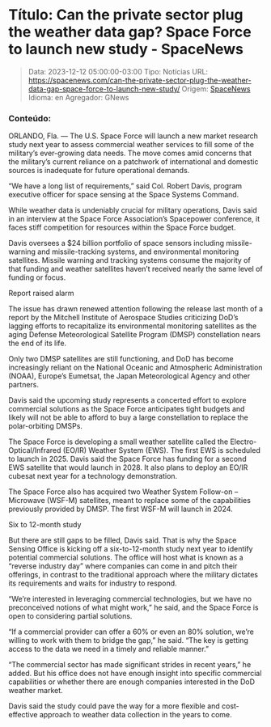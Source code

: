 # Título: Can the private sector plug the weather data gap? Space Force to launch new study - SpaceNews

>Data: 2023-12-12 05:00:00-03:00
>Tipo: Notícias
>URL: https://spacenews.com/can-the-private-sector-plug-the-weather-data-gap-space-force-to-launch-new-study/
>Origem: [SpaceNews](https://spacenews.com)
>Idioma: en
>Agregador: GNews

### Conteúdo:



ORLANDO, Fla. — The U.S. Space Force will launch a new market research study next year to assess commercial weather services to fill some of the military’s ever-growing data needs. The move comes amid concerns that the military’s current reliance on a patchwork of international and domestic sources is inadequate for future operational demands.

“We have a long list of requirements,” said Col. Robert Davis, program executive officer for space sensing at the Space Systems Command.

While weather data is undeniably crucial for military operations, Davis said in an interview at the Space Force Association’s Spacepower conference, it faces stiff competition for resources within the Space Force budget.

Davis oversees a $24 billion portfolio of space sensors including missile-warning and missile-tracking systems, and environmental monitoring satellites. Missile warning and tracking systems consume the majority of that funding and weather satellites haven’t received nearly the same level of funding or focus.

Report raised alarm

The issue has drawn renewed attention following the release last month of a report by the Mitchell Institute of Aerospace Studies criticizing DoD’s lagging efforts to recapitalize its environmental monitoring satellites as the aging Defense Meteorological Satellite Program (DMSP) constellation nears the end of its life.

Only two DMSP satellites are still functioning, and DoD has become increasingly reliant on the National Oceanic and Atmospheric Administration (NOAA), Europe’s Eumetsat, the Japan Meteorological Agency and other partners.

Davis said the upcoming study represents a concerted effort to explore commercial solutions as the Space Force anticipates tight budgets and likely will not be able to afford to buy a large constellation to replace the polar-orbiting DMSPs.

The Space Force is developing a small weather satellite called the Electro-Optical/Infrared (EO/IR) Weather System (EWS). The first EWS is scheduled to launch in 2025. Davis said the Space Force has funding for a second EWS satellite that would launch in 2028. It also plans to deploy an EO/IR cubesat next year for a technology demonstration.

The Space Force also has acquired two Weather System Follow-on – Microwave (WSF-M) satellites, meant to replace some of the capabilities previously provided by DMSP. The first WSF-M will launch in 2024.

Six to 12-month study

But there are still gaps to be filled, Davis said. That is why the Space Sensing Office is kicking off a six-to-12-month study next year to identify potential commercial solutions. The office will host what is known as a “reverse industry day” where companies can come in and pitch their offerings, in contrast to the traditional approach where the military dictates its requirements and waits for industry to respond.

“We’re interested in leveraging commercial technologies, but we have no preconceived notions of what might work,” he said, and the Space Force is open to considering partial solutions.

“If a commercial provider can offer a 60% or even an 80% solution, we’re willing to work with them to bridge the gap,” he said. “The key is getting access to the data we need in a timely and reliable manner.”

“The commercial sector has made significant strides in recent years,” he added. But his office does not have enough insight into specific commercial capabilities or whether there are enough companies interested in the DoD weather market.

Davis said the study could pave the way for a more flexible and cost-effective approach to weather data collection in the years to come.

